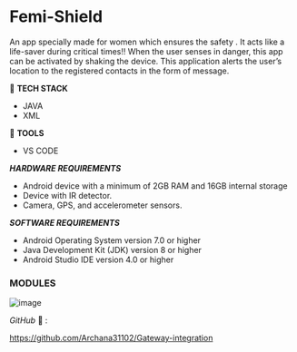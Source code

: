 # Femi-Shield
An app specially made for women which ensures the safety . It acts like a life-saver during critical times!!
When the user senses in danger, this app can be activated by shaking the device. This application alerts the user’s location to the registered contacts  in the form of message.

:round_pushpin: **TECH STACK**    
* JAVA
* XML

:mag_right: **TOOLS**     
* VS CODE
	
***HARDWARE REQUIREMENTS***

* Android device with a minimum of 2GB RAM and 16GB internal storage
* Device with IR detector.
* Camera, GPS, and accelerometer sensors.

***SOFTWARE REQUIREMENTS***

*	Android Operating System version 7.0 or higher
*	Java Development Kit (JDK) version 8 or higher
*	Android Studio IDE version 4.0 or higher

### MODULES

![image](https://user-images.githubusercontent.com/88180818/232138440-ffb2d266-937a-40bc-98ff-9adbb1f50d8e.png)


*GitHub* 🔗 :

https://github.com/Archana31102/Gateway-integration
